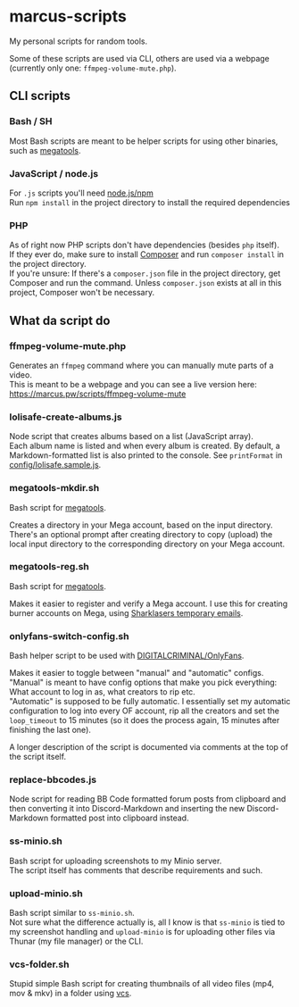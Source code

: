 # marcus-scripts

My personal scripts for random tools.

Some of these scripts are used via CLI, others are used via a webpage (currently only one: `ffmpeg-volume-mute.php`).

## CLI scripts

### Bash / SH

Most Bash scripts are meant to be helper scripts for using other binaries, such as [megatools][megatools].

### JavaScript / node.js

For `.js` scripts you'll need [node.js/npm](https://nodejs.org/)  
Run `npm install` in the project directory to install the required dependencies

### PHP

As of right now PHP scripts don't have dependencies (besides `php` itself).  
If they ever do, make sure to install [Composer](https://getcomposer.org/) and run `composer install` in the project directory.  
If you're unsure: If there's a `composer.json` file in the project directory, get Composer and run the command. Unless `composer.json` exists at all in this project, Composer won't be necessary.

## What da script do

### ffmpeg-volume-mute.php

Generates an `ffmpeg` command where you can manually mute parts of a video.  
This is meant to be a webpage and you can see a live version here: https://marcus.pw/scripts/ffmpeg-volume-mute

### lolisafe-create-albums.js

Node script that creates albums based on a list (JavaScript array).  
Each album name is listed and when every album is created. By default, a Markdown-formatted list is also printed to the console. See `printFormat` in [config/lolisafe.sample.js](./config/lolisafe.sample.js).

### megatools-mkdir.sh

Bash script for [megatools][megatools].

Creates a directory in your Mega account, based on the input directory.
There's an optional prompt after creating directory to copy (upload) the local input directory to the corresponding directory on your Mega account.

### megatools-reg.sh

Bash script for [megatools][megatools].

Makes it easier to register and verify a Mega account. I use this for creating burner accounts on Mega, using [Sharklasers temporary emails][sharklasers].

### onlyfans-switch-config.sh

Bash helper script to be used with [DIGITALCRIMINAL/OnlyFans][OnlyFans].

Makes it easier to toggle between "manual" and "automatic" configs.  
"Manual" is meant to have config options that make you pick everything: What account to log in as, what creators to rip etc.  
"Automatic" is supposed to be fully automatic. I essentially set my automatic configuration to log into every OF account, rip all the creators and set the `loop_timeout` to 15 minutes (so it does the process again, 15 minutes after finishing the last one).

A longer description of the script is documented via comments at the top of the script itself.

### replace-bbcodes.js

Node script for reading BB Code formatted forum posts from clipboard and then converting it into Discord-Markdown and inserting the new Discord-Markdown formatted post into clipboard instead.

### ss-minio.sh

Bash script for uploading screenshots to my Minio server.  
The script itself has comments that describe requirements and such.

### upload-minio.sh

Bash script similar to `ss-minio.sh`.  
Not sure what the difference actually is, all I know is that `ss-minio` is tied to my screenshot handling and `upload-minio` is for uploading other files via Thunar (my file manager) or the CLI.

### vcs-folder.sh

Stupid simple Bash script for creating thumbnails of all video files (mp4, mov & mkv) in a folder using [vcs][vcs].

[megatools]: https://megatools.megous.com/
[OnlyFans]: https://github.com/DIGITALCRIMINAL/OnlyFans
[sharklasers]: https://sharklasers.com/
[vcs]: https://p.outlyer.net/vcs